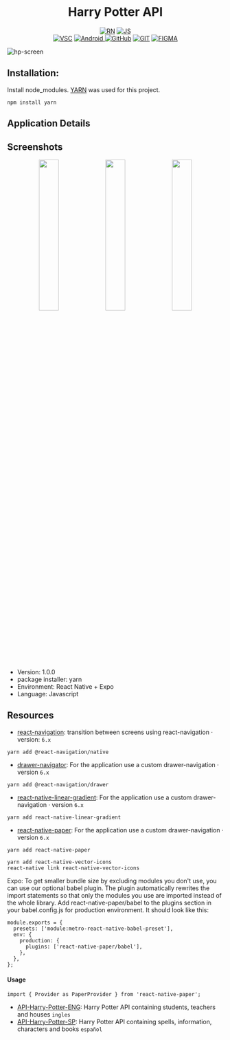 <h1 align="center">Harry Potter API </h1>

<p align="center">
  <a href="https://reactnative.dev/"><img alt="RN" src="https://img.shields.io/badge/React_Native-20232A?style=for-the-badge&logo=react&logoColor=61DAFB"/></a>
  <a href="#"><img alt="JS" src="https://img.shields.io/badge/JavaScript-323330?style=for-the-badge&logo=javascript&logoColor=F7DF1E"/></a><br>
  <a href="https://code.visualstudio.com/"><img alt="VSC" src="https://img.shields.io/badge/Visual_Studio_Code-0078D4?style=for-the-badge&logo=visual%20studio%20code&logoColor=white"/></a>
  <a href="#"><img alt="Android" src="https://img.shields.io/badge/Android_Studio-3DDC84?style=for-the-badge&logo=android-studio&logoColor=white"/> </a>
  <a href="https://github.com/francorvalant"><img alt="GitHub" src="https://img.shields.io/badge/GitHub-100000?style=for-the-badge&logo=github&logoColor=white"/></a>
  <a href="https://git-scm.com/"><img alt="GIT" src="https://img.shields.io/badge/GIT-E44C30?style=for-the-badge&logo=git&logoColor=white"/></a> 
  <a href="https://www.figma.com/"><img alt="FIGMA" src="https://img.shields.io/badge/Figma-F24E1E?style=for-the-badge&logo=figma&logoColor=white"/></a>
</p>

![hp-screen](https://user-images.githubusercontent.com/71857156/171518672-c9c3816a-1e50-4cbb-9662-0b95870aec4f.png)

## Installation:

Install node_modules. [YARN](https://www.npmjs.com/package/yarn) was used for this project.

``` 
npm install yarn
```

## Application Details

## Screenshots
<p align="center">
  <img src="https://user-images.githubusercontent.com/71857156/171527766-1d0bd337-8572-4b6e-b57d-bd4688a6c003.gif" width="30%"/>
  <img src="https://user-images.githubusercontent.com/71857156/171528168-8c6e88f7-514f-4c41-b3f0-b9793358c332.gif" width="30%"/>
  <img src="https://user-images.githubusercontent.com/71857156/171527307-71291ad9-37a9-441d-96c6-58fe11a6071c.gif" width="30%"/>
</p>

* Version: 1.0.0
* package installer: yarn
* Environment: React Native + Expo
* Language: Javascript

## Resources

* [react-navigation](https://reactnavigation.org/docs/getting-started/): transition between screens using react-navigation · version: `6.x`
```
yarn add @react-navigation/native
```

* [drawer-navigator](https://reactnavigation.org/docs/drawer-navigator#installation): For the application use a custom drawer-navigation · version `6.x`
```
yarn add @react-navigation/drawer
```

* [react-native-linear-gradient](https://yarnpkg.com/package/react-native-linear-gradient): For the application use a custom drawer-navigation · version `6.x`
```
yarn add react-native-linear-gradient
```

* [react-native-paper](https://callstack.github.io/react-native-paper/): For the application use a custom drawer-navigation · version `6.x`
```
yarn add react-native-paper
```
```
yarn add react-native-vector-icons
react-native link react-native-vector-icons
```
Expo: To get smaller bundle size by excluding modules you don't use, you can use our optional babel plugin. The plugin automatically rewrites the import statements so that only the modules you use are imported instead of the whole library. Add react-native-paper/babel to the plugins section in your babel.config.js for production environment. It should look like this:

```
module.exports = {
  presets: ['module:metro-react-native-babel-preset'],
  env: {
    production: {
      plugins: ['react-native-paper/babel'],
    },
  },
};
```
#### Usage
```
import { Provider as PaperProvider } from 'react-native-paper';
```

* [API-Harry-Potter-ENG](https://hp-api.herokuapp.com/): Harry Potter API containing students, teachers and houses `ingles`
* [API-Harry-Potter-SP](https://harry-potter-api-production.up.railway.app/): Harry Potter API containing spells, information, characters and books `español`



